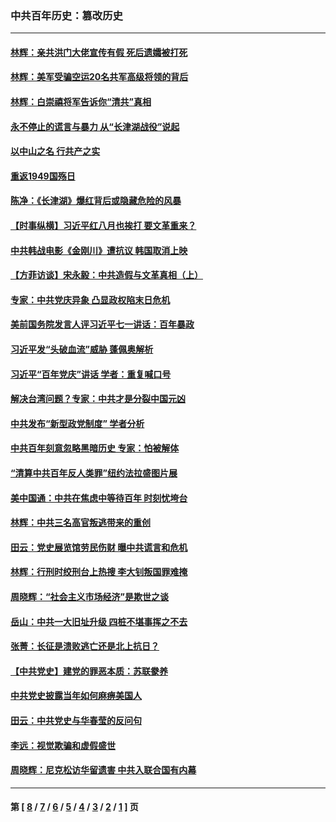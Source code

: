 ### 中共百年历史：篡改历史
---
#### [林辉：亲共洪门大佬宣传有假 死后遗孀被打死](../../pages/nf1176115/n14057205.md?09260430) 
#### [林辉：美军受骗空运20名共军高级将领的背后](../../pages/nf1176115/n14052185.md?09260430) 
#### [林辉：白崇禧将军告诉你“清共”真相](../../pages/nf1176115/n14044216.md?09260430) 
#### [永不停止的谎言与暴力 从“长津湖战役”说起](../../pages/nf1176115/n13494094.md?09260430) 
#### [以中山之名 行共产之实](../../pages/nf1176115/n13346437.md?09260430) 
#### [重返1949国殇日](../../pages/nf1176115/n13346372.md?09260430) 
#### [陈净：《长津湖》爆红背后或隐藏危险的风暴](../../pages/nf1176115/n13314364.md?09260430) 
#### [【时事纵横】习近平红八月也挨打 要文革重来？](../../pages/nf1176115/n13231393.md?09260430) 
#### [中共韩战电影《金刚川》遭抗议 韩国取消上映](../../pages/nf1176115/n13219114.md?09260430) 
#### [【方菲访谈】宋永毅：中共造假与文革真相（上）](../../pages/nf1176115/n13200760.md?09260430) 
#### [专家：中共党庆异象 凸显政权陷末日危机](../../pages/nf1176115/n13067084.md?09260430) 
#### [美前国务院发言人评习近平七一讲话：百年暴政](../../pages/nf1176115/n13066986.md?09260430) 
#### [习近平发“头破血流”威胁 蓬佩奥解析](../../pages/nf1176115/n13063604.md?09260430) 
#### [习近平“百年党庆”讲话 学者：重复喊口号](../../pages/nf1176115/n13061411.md?09260430) 
#### [解决台湾问题？专家：中共才是分裂中国元凶](../../pages/nf1176115/n13060811.md?09260430) 
#### [中共发布“新型政党制度” 学者分析](../../pages/nf1176115/n13056354.md?09260430) 
#### [中共百年刻意忽略黑暗历史 专家：怕被解体](../../pages/nf1176115/n13056056.md?09260430) 
#### [“清算中共百年反人类罪”纽约法拉盛图片展](../../pages/nf1176115/n13052220.md?09260430) 
#### [美中国通：中共在焦虑中等待百年 时刻忧垮台](../../pages/nf1176115/n13048820.md?09260430) 
#### [林辉：中共三名高官叛逃带来的重创](../../pages/nf1176115/n13035206.md?09260430) 
#### [田云：党史展览馆劳民伤财 曝中共谎言和危机](../../pages/nf1176115/n13033900.md?09260430) 
#### [林辉：行刑时绞刑台上热搜 李大钊叛国罪难掩](../../pages/nf1176115/n13031965.md?09260430) 
#### [周晓辉：“社会主义市场经济”是欺世之谈](../../pages/nf1176115/n13024090.md?09260430) 
#### [岳山：中共一大旧址升级 四桩不堪事挥之不去](../../pages/nf1176115/n13021697.md?09260430) 
#### [张菁：长征是溃败逃亡还是北上抗日？](../../pages/nf1176115/n13020585.md?09260430) 
#### [【中共党史】建党的罪恶本质：苏联豢养](../../pages/nf1176115/n13011888.md?09260430) 
#### [中共党史披露当年如何麻痹美国人](../../pages/nf1176115/n12966400.md?09260430) 
#### [田云：中共党史与华春莹的反问句](../../pages/nf1176115/n12765178.md?09260430) 
#### [李远：视觉欺骗和虚假盛世](../../pages/nf1176115/n12993376.md?09260430) 
#### [周晓辉：尼克松访华留遗害 中共入联合国有内幕](../../pages/nf1176115/n12991422.md?09260430) 

---
#### 第 [ [8](./8.md?09260430) / [7](./7.md?09260430) / [6](./6.md?09260430) / [5](./5.md?09260430) / [4](./4.md?09260430) / [3](./3.md?09260430) / [2](./2.md?09260430) / [1](./1.md?09260430) ] 页
